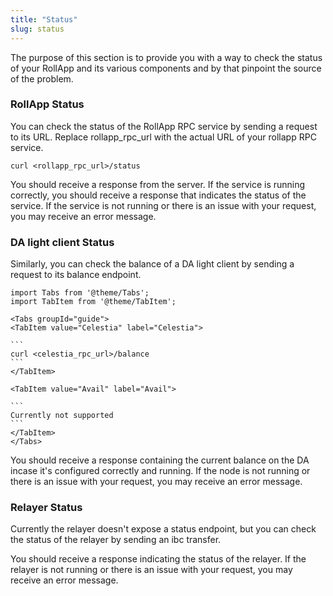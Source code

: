 ```yaml
---
title: "Status"
slug: status
---
```


The purpose of this section is to provide you with a way to check the status of your RollApp and its various components and by that pinpoint the source of the problem.


### RollApp Status

You can check the status of the RollApp RPC service by sending a request to its URL. Replace rollapp_rpc_url with the actual URL of your rollapp RPC service.

```
curl <rollapp_rpc_url>/status
```

You should receive a response from the server. If the service is running correctly, you should receive a response that indicates the status of the service. If the service is not running or there is an issue with your request, you may receive an error message.

### DA light client Status

Similarly, you can check the balance of a DA light client by sending a request to its balance endpoint.

````mdx-code-block
import Tabs from '@theme/Tabs';
import TabItem from '@theme/TabItem';

<Tabs groupId="guide">
<TabItem value="Celestia" label="Celestia">

```
curl <celestia_rpc_url>/balance
```
</TabItem>

<TabItem value="Avail" label="Avail">

```
Currently not supported
```
</TabItem>
</Tabs>
````

You should receive a response containing the current balance on the DA incase it's configured correctly and running. 
If the node is not running or there is an issue with your request, you may receive an error message.

### Relayer Status

Currently the relayer doesn't expose a status endpoint, but you can check the status of the relayer by sending an ibc transfer.


You should receive a response indicating the status of the relayer. If the relayer is not running or there is an issue with your request, you may receive an error message.
